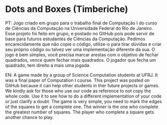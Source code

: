 # Dots and Boxes (Timberiche)

PT:
Jogo criado em grupo para o trabalho final de Computação I do curso de Ciências da Computação na Universidade Federal do Rio de Janeiro.
Esse projeto foi feito em grupo, e postado no GitHub pois pode servir de base para futuros estudantes de Ciências da Computação. Pedimos encarecidamente que não copie o código, utilize-o para tirar dúvidas e criar seu próprio código ou talvez ver uma implementação diferente da sua.
O jogo é bem simples, você precisa marcar arestas com o objetivo de fechar quadrados, vence quem fechar mais quadrados. O jogador que fecha um quadrado, tem direito a mais uma jogada.

EN:
A game made by a group of Science Computation students at UFRJ. It was a final paper of Computation I course. This project was posted on GitHub because it can help other students in ther future projects or games. We kindly ask for those who use our code as reference to not copy the whole code. Use it to see how to do a different implementation of your code or just clarify a doubt.
The game is very simple, you need to mark the edges of the squares to get a complete one. The winner is the one who complete the greatest number of squares. The player who complete a square gets another chance to play.
